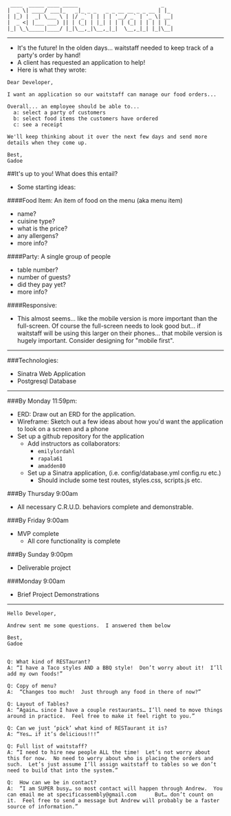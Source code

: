 ```
 ____  _____ ____ _____                           _
|  _ \| ____/ ___|_   _|_ _ _   _ _ __ __ _ _ __ | |_
| |_) |  _| \___ \ | |/ _` | | | | '__/ _` | '_ \| __|
|  _ <| |___ ___) || | (_| | |_| | | | (_| | | | | |_
|_| \_\_____|____/ |_|\__,_|\__,_|_|  \__,_|_| |_|\__|

```

---

- It's the future!  In the olden days... waitstaff needed to keep track of a party's order by hand!
- A client has requested an application to help!
- Here is what they wrote:

```
Dear Developer,

I want an application so our waitstaff can manage our food orders...

Overall... an employee should be able to...
  a: select a party of customers
  b: select food items the customers have ordered
  c: see a receipt

We'll keep thinking about it over the next few days and send more details when they come up.

Best,
Gadoe
```

##It's up to you!  What does this entail?  
- Some starting ideas:

####Food Item: An item of food on the menu (aka menu item)
- name?
- cuisine type?
- what is the price?
- any allergens?
- more info?

####Party: A single group of people
- table number?
- number of guests?
- did they pay yet?
- more info?

####Responsive:
- This almost seems... like the mobile version is more important than the full-screen.  Of course the full-screen needs to look good but... if waitstaff will be using this larger on their phones...  that mobile version is hugely important.  Consider designing for "mobile first".

---

###Technologies:
- Sinatra Web Application
- Postgresql Database

---

###By Monday 11:59pm:
- ERD:  Draw out an ERD for the application.
- Wireframe: Sketch out a few ideas about how you'd want the application to look on a screen and a phone
- Set up a github repository for the application
  - Add instructors as collaborators:
    - `emilylordahl`
    - `rapala61`
    - `amadden80`
  - Set up a Sinatra application, (i.e. config/database.yml config.ru etc.)
    - Should include some test routes, styles.css, scripts.js etc.

###By Thursday 9:00am
- All necessary C.R.U.D. behaviors complete and demonstrable.

###By Friday 9:00am
- MVP complete
  - All core functionality is complete

###By Sunday 9:00pm
- Deliverable project

###Monday 9:00am
- Brief Project Demonstrations


---

```
Hello Developer,

Andrew sent me some questions.  I answered them below

Best,
Gadoe


Q: What kind of RESTaurant?
A: “I have a Taco styles AND a BBQ style!  Don’t worry about it!  I’ll add my own foods!”

Q: Copy of menu?
A:  “Changes too much!  Just through any food in there of now?”

Q: Layout of Tables?
A: “Again… since I have a couple restaurants… I’ll need to move things around in practice.  Feel free to make it feel right to you.”

Q: Can we just ‘pick’ what kind of RESTaurant it is?
A: “Yes… if it’s delicious!!!”

Q: Full list of waitstaff?
A: “I need to hire new people ALL the time!  Let’s not worry about this for now.  No need to worry about who is placing the orders and such.  Let’s just assume I’ll assign waitstaff to tables so we don’t need to build that into the system.”

Q:  How can we be in contact?
A:  “I am SUPER busy… so most contact will happen through Andrew.  You can email me at specificassembly@gmail.com      But… don’t count on it.  Feel free to send a message but Andrew will probably be a faster source of information.”

```

